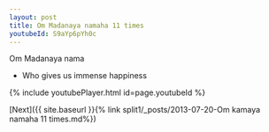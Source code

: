 ```yaml
---
layout: post
title: Om Madanaya namaha 11 times
youtubeId: S9aYp6pYh0c
---
```

 
 
Om Madanaya nama 
 
 -  Who gives us immense happiness 
 
  
 
  
 
 
 
 
 
 


{% include youtubePlayer.html id=page.youtubeId %}
 
[Next]({{ site.baseurl }}{% link  split1/_posts/2013-07-20-Om kamaya namaha 11 times.md%})
 
